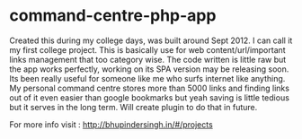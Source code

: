 # command-centre-php-app

Created this during my college days, was built around Sept 2012. I can call it my first college project. 
This is basically use for web content/url/important links management that too category wise. The code written is little raw but the app works perfectly, working on its SPA version may be releasing soon. Its been really useful for someone like me who surfs internet like anything. My personal command centre stores more than 5000 links and finding links out of it even easier than google bookmarks but yeah saving is little tedious but it serves in the long term. Will create plugin to do that in future.

For more info visit : http://bhupindersingh.in/#/projects
